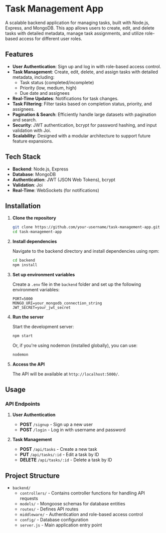 
# Task Management App

A scalable backend application for managing tasks, built with Node.js, Express, and MongoDB. This app allows users to create, edit, and delete tasks with detailed metadata, manage task assignments, and utilize role-based access for different user roles.

## Features

- **User Authentication**: Sign up and log in with role-based access control.
- **Task Management**: Create, edit, delete, and assign tasks with detailed metadata, including:
  - Task status (completed/incomplete)
  - Priority (low, medium, high)
  - Due date and assignees
- **Real-Time Updates**: Notifications for task changes.
- **Task Filtering**: Filter tasks based on completion status, priority, and assignees.
- **Pagination & Search**: Efficiently handle large datasets with pagination and search.
- **Security**: JWT authentication, bcrypt for password hashing, and input validation with Joi.
- **Scalability**: Designed with a modular architecture to support future feature expansions.

## Tech Stack

- **Backend**: Node.js, Express
- **Database**: MongoDB
- **Authentication**: JWT (JSON Web Tokens), bcrypt
- **Validation**: Joi
- **Real-Time**: WebSockets (for notifications)
  
## Installation

1. **Clone the repository**

   ```bash
   git clone https://github.com/your-username/task-management-app.git
   cd task-management-app
   ```

2. **Install dependencies**

   Navigate to the backend directory and install dependencies using npm:

   ```bash
   cd backend
   npm install
   ```

3. **Set up environment variables**

   Create a `.env` file in the `backend` folder and set up the following environment variables:

   ```plaintext
   PORT=5000
   MONGO_URI=your_mongodb_connection_string
   JWT_SECRET=your_jwt_secret
   ```

4. **Run the server**

   Start the development server:

   ```bash
   npm start
   ```

   Or, if you're using nodemon (installed globally), you can use:

   ```bash
   nodemon
   ```

5. **Access the API**

   The API will be available at `http://localhost:5000/`.

## Usage

### API Endpoints

1. **User Authentication**
   - **POST** `/signup` - Sign up a new user
   - **POST** `/login` - Log in with username and password

2. **Task Management**
   - **POST** `/api/tasks` - Create a new task
   - **PUT** `/api/tasks/:id` - Edit a task by ID
   - **DELETE** `/api/tasks/:id` - Delete a task by ID


## Project Structure

- `backend/`
  - `controllers/` - Contains controller functions for handling API requests
  - `models/` - Mongoose schemas for database entities
  - `routes/` - Defines API routes
  - `middleware/` - Authentication and role-based access control
  - `config/` - Database configuration
  - `server.js` - Main application entry point


